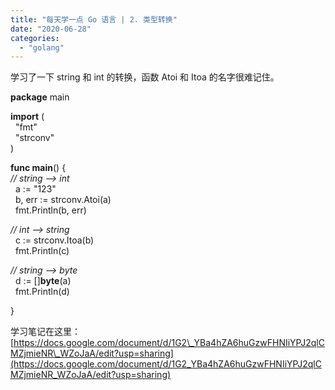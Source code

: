 ```yaml
---
title: "每天学一点 Go 语言 | 2. 类型转换"
date: "2020-06-28"
categories: 
  - "golang"
---
```


学习了一下 string 和 int 的转换，函数 Atoi 和 Itoa 的名字很难记住。

**package** main

**import** (  
  "fmt"  
  "strconv"  
)

**func main**() {  
_// string --> int_  
  a := "123"  
  b, err := strconv.Atoi(a)  
  fmt.Println(b, err)

_// int --> string_  
  c := strconv.Itoa(b)  
  fmt.Println(c)

_// string --> byte_  
  d := \[\]**byte**(a)  
  fmt.Println(d)

}

学习笔记在这里：[https://docs.google.com/document/d/1G2\_YBa4hZA6huGzwFHNIiYPJ2qlCMZjmieNR\_WZoJaA/edit?usp=sharing](https://docs.google.com/document/d/1G2_YBa4hZA6huGzwFHNIiYPJ2qlCMZjmieNR_WZoJaA/edit?usp=sharing)
